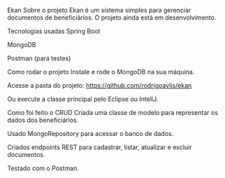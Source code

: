 Ekan
Sobre o projeto
Ekan é um sistema simples para gerenciar documentos de beneficiários.
O projeto ainda está em desenvolvimento.

Tecnologias usadas
Spring Boot

MongoDB

Postman (para testes)

Como rodar o projeto
Instale e rode o MongoDB na sua máquina.

Acesse a pasta do projeto: https://github.com/rodrigoavlis/ekan


Ou execute a classe principal pelo Eclipse ou InteliJ.

Como foi feito o CRUD
Criada uma classe de modelo para representar os dados dos beneficiários.

Usado MongoRepository para acessar o banco de dados.

Criados endpoints REST para cadastrar, listar, atualizar e excluir documentos.

Testado com o Postman.

